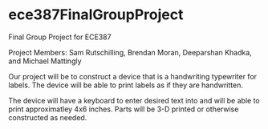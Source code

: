 # ece387FinalGroupProject
Final Group Project for ECE387


Project Members:
Sam Rutschilling, Brendan Moran, Deeparshan Khadka, and Michael Mattingly


Our project will be to construct a device that is a handwriting typewriter for labels. The device will be able to print labels as if they are handwritten.

The device will have a keyboard to enter desired text into and will be able to print approximatley 4x6 inches. Parts will be 3-D printed or otherwise constructed as needed.

